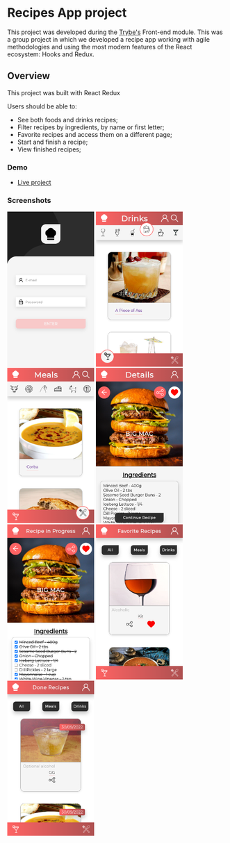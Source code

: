 # Recipes App project

This project was developed during the [Trybe's](https://www.betrybe.com/) Front-end module.
This was a group project in which we developed a recipe app working with agile methodologies and using the most modern features of the React ecosystem: Hooks and Redux.

## Overview

This project was built with React Redux

Users should be able to:

- See both foods and drinks recipes;
- Filter recipes by ingredients, by name or first letter;
- Favorite recipes and access them on a different page;
- Start and finish a recipe;
- View finished recipes;

### Demo
- [Live project](https://viniciuslacerda-recipes-app.vercel.app/)

### Screenshots
<div>
  <img src="rdm1.png" alt="1" width="200"/>
  <img src="rdm2.png" alt="2" width="200"/>
  <img src="rdm3.png" alt="3" width="200"/>
  <img src="rdm4.png" alt="4" width="200"/>
  <img src="rdm5.png" alt="5" width="200"/>
  <img src="rdm6.png" alt="6" width="200"/>
  <img src="rdm7.png" alt="7" width="200"/>
</div>
